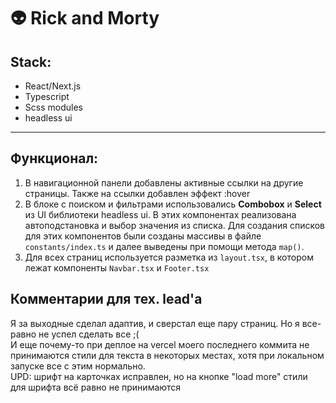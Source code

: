 # 👽 Rick and Morty
## Stack:
- React/Next.js
- Typescript
- Scss modules
- headless ui
----

## Функционал:
1. В навигационной панели добавлены активные ссылки на другие страницы. Также на ссылки добавлен эффект :hover
2. В блоке с поиском и фильтрами использовались **Combobox** и **Select** из UI библиотеки headless ui. В этих компонентах реализована автоподстановка и выбор значения из списка. Для создания списков для этих компонентов были созданы массивы в файле `constants/index.ts` и далее выведены при помощи метода `map()`.
3. Для всех страниц используется разметка из `layout.tsx`, в котором лежат компоненты `Navbar.tsx` и `Footer.tsx`

## Комментарии для тех. lead'a

Я за выходные сделал адаптив, и сверстал еще пару страниц. Но я все-равно не успел сделать все ;( <br>
И еще почему-то при деплое на vercel моего последнего коммита не принимаются стили для текста в некоторых местах, хотя при локальном запуске все с этим нормально. <br>
UPD: шрифт на карточках исправлен, но на кнопке "load more" стили для шрифта всё равно не принимаются